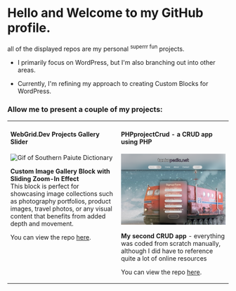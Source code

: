 # Hello and Welcome to my GitHub profile.


all of the  displayed repos are my personal <sup>superrr fun</sup> projects.

- I primarily focus on WordPress, but I'm also branching out into other areas.

- Currently, I'm refining my approach to creating Custom Blocks for WordPress.





<h3>Allow me to present a couple of my projects:</h3>
   <section dir='auto'>
    <table>
      <tbody>
        <tr>
          <td width='50%' valign='top'>
            <h4>WebGrid.Dev Projects Gallery Slider</h4>
            <img src="https://raw.githubusercontent.com/LoganDuran/wgd-projects-gallery-block/refs/heads/main/assets/Screenshot-1.jpg" alt="Gif of Southern Paiute Dictionary" style="max-width: 100%;" width="100%"">
            <br>
            <p>
              <strong style="max-width: 50%;" width="50%">Custom Image Gallery Block with Sliding Zoom-In Effect</strong> 
            <br>
               This block is perfect for showcasing image collections such as photography portfolios, product images, travel photos, or any visual content that benefits from added depth and movement.
             <br>
              <p>You can view the repo <a href='https://github.com/LoganDuran/wgd-projects-gallery-block'>here</a>.</p>
            </p>
          </td>
           <td width='50%' valign='top'>
           <h4>PHPprojectCrud - a CRUD app using PHP</h4>
           <img src="https://raw.githubusercontent.com/LoganDuran/PHPprojectCrud/refs/heads/main/image.png" alt="Gif of Salt City Grooming" style="max-width: 100%;" width="100%"">
            <br>
            <p>
              <strong style="max-width: 50%;" width="50%">My second CRUD app</strong>
              - everything was coded from scratch manually, although I did have to reference quite a lot of online resources
              <br>
              <p>You can view the repo <a href='https://github.com/LoganDuran/PHPprojectCrud'>here</a>.</p>
            </p>
           </td>         
        </tr>
      </tbody>
     </table>
   </section>




